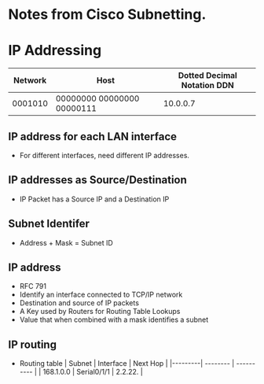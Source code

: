 # Notes from Cisco Subnetting. 

# IP Addressing 
| Network   | Host | Dotted Decimal Notation DDN | 
|--------------- | --------------- | --------| 
| 0001010 | 00000000 00000000 00000111 | 10.0.0.7 |

## IP address for each LAN interface
- For different interfaces, need different IP addresses.


## IP addresses as Source/Destination
- IP Packet has a Source IP and a Destination IP

## Subnet Identifer
- Address + Mask = Subnet ID

## IP address
- RFC 791
- Identify an interface connected to TCP/IP network
- Destination and source of IP packets
- A Key used by Routers for Routing Table Lookups
- Value that when combined with a mask identifies a subnet

## IP routing 
- Routing table 
| Subnet    | Interface | Next Hop |
|---------| -------- | ---------- |
| 168.1.0.0 | Serial0/1/1 | 2.2.22. |

